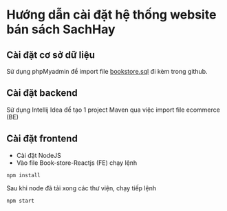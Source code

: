 # Hướng dẫn cài đặt hệ thống website bán sách SachHay
## Cài đặt cơ sở dữ liệu
Sử dụng phpMyadmin để import file [bookstore.sql](https://github.com/kienpro307/Ecommerge/blob/master/README.md) đi kèm trong github.
## Cài đặt backend
Sử dụng Intellij Idea để tạo 1 project Maven qua việc import file ecommerce (BE)
## Cài đặt frontend
* Cài đặt NodeJS
* Vào file Book-store-Reactjs (FE) chạy lệnh
```
npm install
```
Sau khi node đã tải xong các thư viện, chạy tiếp lệnh
```
npm start
```
